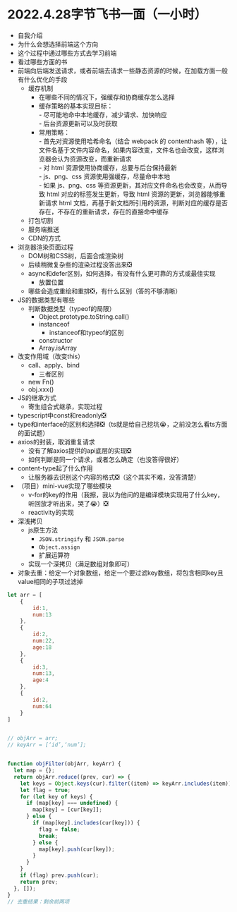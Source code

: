 # 2022.4.28字节飞书一面（一小时）
- 自我介绍
- 为什么会想选择前端这个方向
- 这个过程中通过哪些方式去学习前端
- 看过哪些方面的书
- 前端向后端发送请求，或者前端去请求一些静态资源的时候，在加载方面一般有什么优化的手段
	- 缓存机制
		- 在哪些不同的情况下，强缓存和协商缓存怎么选择
		- 缓存策略的基本实现目标：  
			- 尽可能地命中本地缓存，减少请求、加快响应  
			- 后台资源更新可以及时获取
		- 常用策略：  
			- 首先对资源使用哈希命名（结合 webpack 的 contenthash 等），让文件名基于文件内容命名，如果内容改变，文件名也会改变，这样浏览器会认为资源改变，而重新请求  
			- 对 html 资源使用协商缓存，总要与后台保持最新  
			- js、png、css 资源使用强缓存，尽量命中本地  
			- 如果 js、png、css 等资源更新，其对应文件命名也会改变，从而导致 html 对应的标签发生更新，导致 html 资源的更新，浏览器能够重新请求 html 文档，再基于新文档所引用的资源，判断对应的缓存是否存在，不存在的重新请求，存在的直接命中缓存
	- 打包切割
	- 服务端推送
	- CDN的方式
- 浏览器渲染页面过程
	- DOM树和CSS树，后面合成渲染树
	- 后续稍微复杂些的渲染过程没答出来❎
	- async和defer区别，如何选择，有没有什么更可靠的方式或最佳实现
		- 放置位置
	- 哪些会造成重绘和重排❎，有什么区别（答的不够清晰）
- JS的数据类型有哪些
	- 判断数据类型（typeof的局限）
		- Object.prototype.toString.call()
		- instanceof
			- instanceof和typeof的区别
		- constructor
		- Array.isArray
- 改变作用域（改变this）
	- call、apply、bind
		- 三者区别
	- new Fn()
	- obj.xxx()
- JS的继承方式
	- 寄生组合式继承，实现过程
- typescript中const和readonly❎
- type和interface的区别和选择❎（ts就是给自己挖坑😭，之前没怎么看ts方面的面试题）
- axios的封装，取消重复请求
	- 没有了解axios提供的api底层的实现❎
	- 如何判断是同一个请求，或者怎么确定（也没答得很好）
- content-type起了什么作用
	- 让服务器去识别这个内容的格式❎（这个其实不难，没答清楚）
- （项目）mini-vue实现了哪些模块
	- v-for的key的作用（我擦，我以为他问的是编译模块实现用了什么key，听回放才听出来，哭了😭）❎
	- reactivity的实现
- 深浅拷贝
	- js原生方法
		- `JSON.stringify` 和 `JSON.parse`
		- `Object.assign`
		- 扩展运算符
	- 实现一个深拷贝（满足数组对象即可）
- 对象去重：给定一个对象数组，给定一个要过滤key数组，将包含相同key且value相同的子项过滤掉

```js
let arr = [
	{
		id:1,
		num:13
	},
	{
		id:2,
		num:22,
		age:18
	},
	{
		id:3,
		num:13,
		age:4
	},
	{
		id:2,
		num:64
	}
]


// objArr = arr;
// keyArr = [‘id’,‘num’];


function objFilter(objArr, keyArr) {
  let map = {};
  return objArr.reduce((prev, cur) => {
    let keys = Object.keys(cur).filter((item) => keyArr.includes(item));
    let flag = true;
    for (let key of keys) {
      if (map[key] === undefined) {
        map[key] = [cur[key]];
      } else {
        if (map[key].includes(cur[key])) {
          flag = false;
          break;
        } else {
          map[key].push(cur[key]);
        }
      }
    }
    if (flag) prev.push(cur);
    return prev;
  }, []);
}
// 去重结果：剩余前两项
```